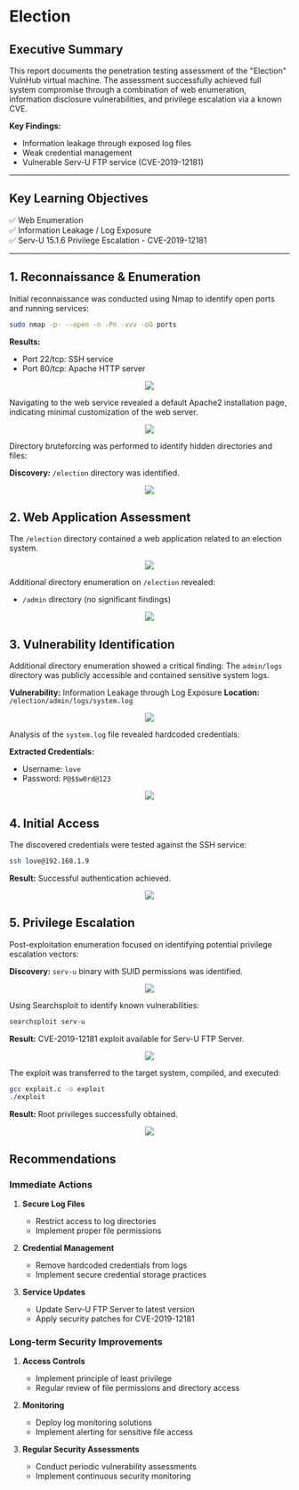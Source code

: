 # Election

## Executive Summary

This report documents the penetration testing assessment of the "Election" VulnHub virtual machine. The assessment successfully achieved full system compromise through a combination of web enumeration, information disclosure vulnerabilities, and privilege escalation via a known CVE.

**Key Findings:**
- Information leakage through exposed log files
- Weak credential management
- Vulnerable Serv-U FTP service (CVE-2019-12181)

---

## Key Learning Objectives

✅ Web Enumeration  
✅ Information Leakage / Log Exposure  
✅ Serv-U 15.1.6 Privilege Escalation - CVE-2019-12181

---

## 1. Reconnaissance & Enumeration

Initial reconnaissance was conducted using Nmap to identify open ports and running services:

```bash
sudo nmap -p- --open -n -Pn -vvv -oG ports
```

**Results:**
- Port 22/tcp: SSH service
- Port 80/tcp: Apache HTTP server

<figure style="text-align: center;">
    <img src="screenshots/image.png">
</figure>

Navigating to the web service revealed a default Apache2 installation page, indicating minimal customization of the web server.

<figure style="text-align: center;">
    <img src="screenshots/image-1.png">
</figure>

Directory bruteforcing was performed to identify hidden directories and files:

**Discovery:** `/election` directory was identified.

<figure style="text-align: center;">
    <img src="screenshots/image-3.png">
</figure>

## 2. Web Application Assessment

The `/election` directory contained a web application related to an election system.

<figure style="text-align: center;">
    <img src="screenshots/image-2.png">
</figure>

Additional directory enumeration on `/election` revealed:
- `/admin` directory (no significant findings)

<figure style="text-align: center;">
    <img src="screenshots/image-4.png">
</figure>

## 3. Vulnerability Identification

Additional directory enumeration showed a critical finding: The `admin/logs` directory was publicly accessible and contained sensitive system logs.

**Vulnerability:** Information Leakage through Log Exposure
**Location:** `/election/admin/logs/system.log`

<figure style="text-align: center;">
    <img src="screenshots/image-5.png">
</figure>

Analysis of the `system.log` file revealed hardcoded credentials:

**Extracted Credentials:**
- Username: `love`
- Password: `P@$$w0rd@123`

<figure style="text-align: center;">
    <img src="screenshots/image-6.png">
</figure>

## 4. Initial Access

The discovered credentials were tested against the SSH service:

```bash
ssh love@192.168.1.9
```

**Result:** Successful authentication achieved.

<figure style="text-align: center;">
    <img src="screenshots/image-7.png">
</figure>

## 5. Privilege Escalation

Post-exploitation enumeration focused on identifying potential privilege escalation vectors:

**Discovery:** `serv-u` binary with SUID permissions was identified.

<figure style="text-align: center;">
    <img src="screenshots/serv-u.png">
</figure>

Using Searchsploit to identify known vulnerabilities:

```bash
searchsploit serv-u
```

**Result:** CVE-2019-12181 exploit available for Serv-U FTP Server.

<figure style="text-align: center;">
    <img src="screenshots/serv-u-exploit.png">
</figure>

The exploit was transferred to the target system, compiled, and executed:

```bash
gcc exploit.c -o exploit
./exploit
```

**Result:** Root privileges successfully obtained.

<figure style="text-align: center;">
    <img src="screenshots/election-root.png">
</figure>

## Recommendations

### Immediate Actions

1. **Secure Log Files**
   - Restrict access to log directories
   - Implement proper file permissions

2. **Credential Management**
   - Remove hardcoded credentials from logs
   - Implement secure credential storage practices

3. **Service Updates**
   - Update Serv-U FTP Server to latest version
   - Apply security patches for CVE-2019-12181

### Long-term Security Improvements

1. **Access Controls**
   - Implement principle of least privilege
   - Regular review of file permissions and directory access

2. **Monitoring**
   - Deploy log monitoring solutions
   - Implement alerting for sensitive file access

3. **Regular Security Assessments**
   - Conduct periodic vulnerability assessments
   - Implement continuous security monitoring